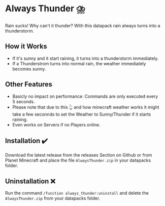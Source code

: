 # Always Thunder ⛈️
Rain sucks! Why can't it thunder? With this datapack rain always turns into a thunderstorm.

## How it Works
* If it's sunny and it start raining, it turns into a thunderstorm immediately.
* If a Thunderstrom turns into normal rain, the weather immediately becomes sunny.

## Other Features
* Basicly no impact on performance: Commands are only executed every 5 seconds.
* Please note that due to this 👆 and how minecraft weather works it might take a few seconnds to set the Weather to Sunny/Thunder if it starts raining.
* Even works on Servers if no Players online. 

## Installation ✔️
Download the latest release from the releases Section on Github or from Planet Minecraft and place the file `AlwaysThunder.zip` in your datapacks folder.

## Uninstallation ❌
Run the command `/function always_thunder:uninstall` and delete the `AlwaysThunder.zip` from your datapacks folder.